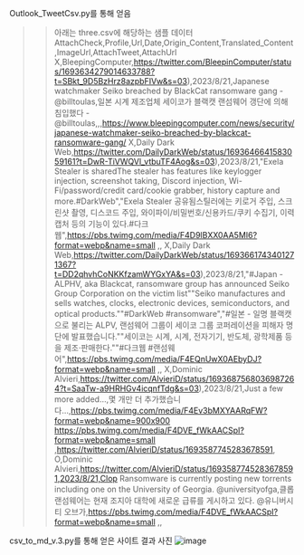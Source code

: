Outlook_TweetCsv.py를 통해 얻음
>> 아래는 three.csv에 해당하는 샘플 데이터
AttachCheck,Profile,Url,Date,Origin_Content,Translated_Content,ImageUrl,AttachTweet,AttachUrl
X,BleepingComputer,https://twitter.com/BleepinComputer/status/1693634279014633788?t=SBkt_9D5BzHrz8azpbFIVw&s=03),2023/8/21,Japanese watchmaker Seiko breached by BlackCat ransomware gang - @billtoulas,일본 시계 제조업체 세이코가 블랙캣 랜섬웨어 갱단에 의해 침입했다 - @billtoulas,,,https://www.bleepingcomputer.com/news/security/japanese-watchmaker-seiko-breached-by-blackcat-ransomware-gang/
X,Daily Dark Web,https://twitter.com/DailyDarkWeb/status/1693646641583059161?t=DwR-TiVWQVl_vtbuTF4Aog&s=03),2023/8/21,"Exela Stealer is sharedThe stealer has features like keylogger injection, screenshot taking, Discord injection, Wi-Fi/password/credit card/cookie grabber, history capture and more.#DarkWeb","Exela Stealer 공유됨스틸러에는 키로거 주입, 스크린샷 촬영, 디스코드 주입, 와이파이/비밀번호/신용카드/쿠키 수집기, 이력 캡처 등의 기능이 있다.#다크웹",https://pbs.twimg.com/media/F4D9lBXX0AA5MI6?format=webp&name=small	,,
X,Daily Dark Web,https://twitter.com/DailyDarkWeb/status/1693661743401271367?t=DD2qhvhCoNKKfzamWYGxYA&s=03),2023/8/21,"#Japan  - ALPHV, aka Blackcat, ransomware group has announced Seiko Group Corporation on the victim list""Seiko manufactures and sells watches, clocks, electronic devices, semiconductors, and optical products.""#DarkWeb #ransomware","#일본 - 일명 블랙캣으로 불리는 ALPV, 랜섬웨어 그룹이 세이코 그룹 코퍼레이션을 피해자 명단에 발표했습니다.""세이코는 시계, 시계, 전자기기, 반도체, 광학제품 등을 제조·판매한다.""#다크웹 #랜섬웨어",https://pbs.twimg.com/media/F4EQnUwX0AEbyDJ?format=webp&name=small	,,
X,Dominic Alvieri,https://twitter.com/AlvieriD/status/1693687568036987264?t=SaaTw-a9HRHGv4icqnfTdg&s=03),2023/8/21,Just a few more added…,몇 개만 더 추가했습니다…,https://pbs.twimg.com/media/F4Ev3bMXYAARqFW?format=webp&name=900x900	https://pbs.twimg.com/media/F4DVE_fWkAACSpI?format=webp&name=small	,https://twitter.com/AlvieriD/status/1693587745283678591,
O,Dominic Alvieri,https://twitter.com/AlvieriD/status/1693587745283678591,2023/8/21,Clop Ransomware is currently posting new torrents including one on the University of Georgia. @universityofga,클롭 랜섬웨어는 현재 조지아 대학에 새로운 급류를 게시하고 있다. @유니버시티 오브가,https://pbs.twimg.com/media/F4DVE_fWkAACSpI?format=webp&name=small	,,


csv_to_md_v.3.py를 통해 얻은 사이트 결과 사진
![image](https://github.com/n0ming/Twitter/assets/132183887/46ed6d7b-0d56-42dd-8c6b-7b3cc367e9fd)
